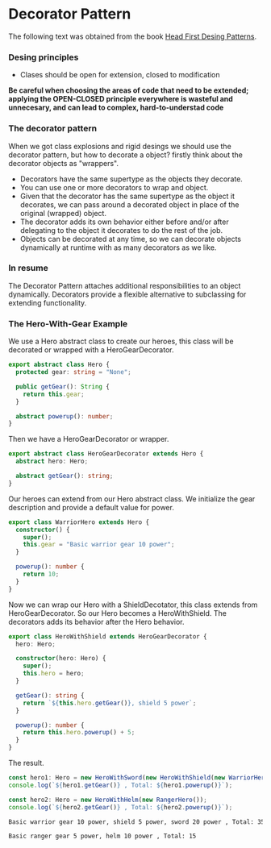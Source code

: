 # Decorator Pattern

The following text was obtained from the book [Head First Desing Patterns](https://www.amazon.com/-/es/Eric-Freeman/dp/0596007124).

### Desing principles

* Clases should be open for extension, closed to modification

**Be careful when choosing the areas of code that need to be extended; applying the OPEN-CLOSED principle everywhere is wasteful and unnecesary, and can lead to complex, hard-to-understad code**

### The decorator pattern

When we got class explosions and rigid desings we should use the decorator pattern, but how to decorate a object? firstly think about the decorator objects as "wrappers".

* Decorators have the same supertype as the objects they decorate.
* You can use one or more decorators to wrap and object. 
* Given that the decorator has the same supertype as the object it decorates, we can pass around a decorated object in place of the original (wrapped) object.
* The decorator adds its own behavior either before and/or after delegating to the object it decorates to do the rest of the job.
* Objects can be decorated at any time, so we can decorate objects dynamically at runtime with as many decorators as we like.

### In resume

The Decorator Pattern attaches additional responsibilities to an object dynamically. Decorators provide a flexible alternative to subclassing for extending functionality.

### The Hero-With-Gear Example

We use a Hero abstract class to create our heroes, this class will be decorated or wrapped with a HeroGearDecorator.

```ts
export abstract class Hero {
  protected gear: string = "None";

  public getGear(): String {
    return this.gear;
  }

  abstract powerup(): number;
}
```

Then we have a HeroGearDecorator or wrapper.

```ts
export abstract class HeroGearDecorator extends Hero {
  abstract hero: Hero;

  abstract getGear(): string;
}
```

Our heroes can extend from our Hero abstract class. We initialize the gear description and provide a default  value for power.

```ts
export class WarriorHero extends Hero {
  constructor() {
    super();
    this.gear = "Basic warrior gear 10 power";
  }

  powerup(): number {
    return 10;
  }
}
```

Now we can wrap our Hero with a ShieldDecotator, this class extends from HeroGearDecorator. So our Hero becomes a HeroWithShield. The decorators adds its behavior after the Hero behavior.

```ts
export class HeroWithShield extends HeroGearDecorator {
  hero: Hero;

  constructor(hero: Hero) {
    super();
    this.hero = hero;
  }

  getGear(): string {
    return `${this.hero.getGear()}, shield 5 power`;
  }

  powerup(): number {
    return this.hero.powerup() + 5;
  }
}
```

The result.

```ts
const hero1: Hero = new HeroWithSword(new HeroWithShield(new WarriorHero()));
console.log(`${hero1.getGear()} , Total: ${hero1.powerup()}`);

const hero2: Hero = new HeroWithHelm(new RangerHero());
console.log(`${hero2.getGear()} , Total: ${hero2.powerup()}`);
```

```bash
Basic warrior gear 10 power, shield 5 power, sword 20 power , Total: 35

Basic ranger gear 5 power, helm 10 power , Total: 15
```